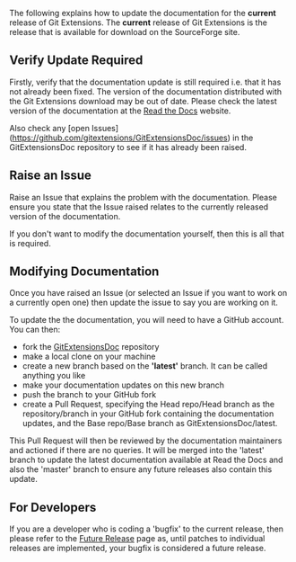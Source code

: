 The following explains how to update the documentation for the **current** release of Git Extensions. The **current** release of Git Extensions is the release that is available for download on the SourceForge site.

## Verify Update Required
Firstly, verify that the documentation update is still required i.e. that it has not already been fixed. The version of the documentation distributed with the Git Extensions download may be out of date. Please check the latest version of the documentation at the [Read the Docs](https://git-extensions-documentation.readthedocs.org/en/latest/) website. 

Also check any [open Issues] (https://github.com/gitextensions/GitExtensionsDoc/issues) in the GitExtensionsDoc repository to see if it has already been raised.

## Raise an Issue
Raise an Issue that explains the problem with the documentation. Please ensure you state that the Issue raised relates to the currently released version of the documentation.

If you don't want to modify the documentation yourself, then this is all that is required.

## Modifying Documentation
Once you have raised an Issue (or selected an Issue if you want to work on a currently open one) then update the issue to say you are working on it. 

To update the the documentation, you will need to have a GitHub account. You can then:
- fork the [GitExtensionsDoc](https://github.com/gitextensions/GitExtensionsDoc) repository
- make a local clone on your machine
- create a new branch based on the **'latest'** branch. It can be called anything you like
- make your documentation updates on this new branch
- push the branch to your GitHub fork
- create a Pull Request, specifying the Head repo/Head branch as the repository/branch in your GitHub fork containing the documentation updates, and the Base repo/Base branch as GitExtensionsDoc/latest.

This Pull Request will then be reviewed by the documentation maintainers and actioned if there are no queries. It will be merged into the 'latest' branch to update the latest documentation available at Read the Docs and also the 'master' branch to ensure any future releases also contain this update.   

## For Developers
If you are a developer who is coding a 'bugfix' to the current release, then please refer to the [Future Release](Future-Release) page as, until patches to individual releases are implemented, your bugfix is considered a future release. 